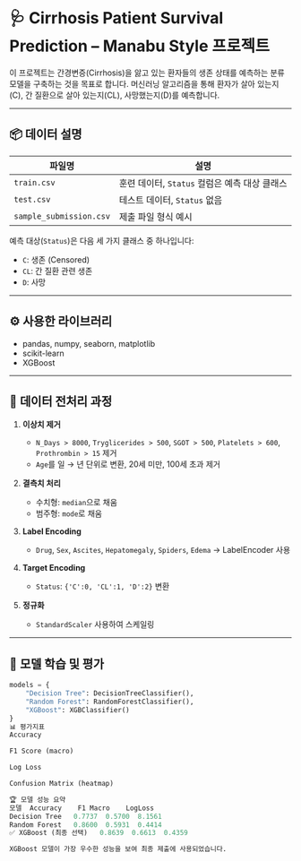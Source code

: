 # 🩺 Cirrhosis Patient Survival Prediction – Manabu Style 프로젝트

이 프로젝트는 간경변증(Cirrhosis)을 앓고 있는 환자들의 생존 상태를 예측하는 분류 모델을 구축하는 것을 목표로 합니다. 머신러닝 알고리즘을 통해 환자가 살아 있는지(C), 간 질환으로 살아 있는지(CL), 사망했는지(D)를 예측합니다.

---

## 📦 데이터 설명

| 파일명              | 설명 |
|--------------------|------|
| `train.csv`        | 훈련 데이터, `Status` 컬럼은 예측 대상 클래스 |
| `test.csv`         | 테스트 데이터, `Status` 없음 |
| `sample_submission.csv` | 제출 파일 형식 예시 |

예측 대상(`Status`)은 다음 세 가지 클래스 중 하나입니다:
- `C`: 생존 (Censored)
- `CL`: 간 질환 관련 생존
- `D`: 사망

---

## ⚙️ 사용한 라이브러리

- pandas, numpy, seaborn, matplotlib
- scikit-learn
- XGBoost

---

## 🧼 데이터 전처리 과정

1. **이상치 제거**
   - `N_Days > 8000`, `Tryglicerides > 500`, `SGOT > 500`, `Platelets > 600`, `Prothrombin > 15` 제거
   - `Age`를 일 → 년 단위로 변환, 20세 미만, 100세 초과 제거

2. **결측치 처리**
   - 수치형: `median`으로 채움
   - 범주형: `mode`로 채움

3. **Label Encoding**
   - `Drug`, `Sex`, `Ascites`, `Hepatomegaly`, `Spiders`, `Edema` → LabelEncoder 사용

4. **Target Encoding**
   - `Status`: `{'C':0, 'CL':1, 'D':2}` 변환

5. **정규화**
   - `StandardScaler` 사용하여 스케일링

---

## 🧪 모델 학습 및 평가

```python
models = {
    "Decision Tree": DecisionTreeClassifier(),
    "Random Forest": RandomForestClassifier(),
    "XGBoost": XGBClassifier()
}
📊 평가지표
Accuracy

F1 Score (macro)

Log Loss

Confusion Matrix (heatmap)

🏆 모델 성능 요약
모델	Accuracy	F1 Macro	LogLoss
Decision Tree	0.7737	0.5700	8.1561
Random Forest	0.8600	0.5931	0.4414
✅ XGBoost (최종 선택)	0.8639	0.6613	0.4359

XGBoost 모델이 가장 우수한 성능을 보여 최종 제출에 사용되었습니다.
